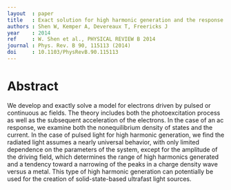 ```yaml
---
layout  : paper
title   : Exact solution for high harmonic generation and the response to an AC driving field for a charge density wave insulator
authors : Shen W, Kemper A, Devereaux T, Freericks J
year    : 2014
ref     : W. Shen et al., PHYSICAL REVIEW B 2014
journal : Phys. Rev. B 90, 115113 (2014)
doi     : 10.1103/PhysRevB.90.115113
---
```


# Abstract

We develop and exactly solve a model for electrons driven by pulsed or continuous ac fields. The theory includes both the photoexcitation process as well as the subsequent acceleration of the electrons. In the case of an ac response, we examine both the nonequilibrium density of states and the current. In the case of pulsed light for high harmonic generation, we find the radiated light assumes a nearly universal behavior, with only limited dependence on the parameters of the system, except for the amplitude of the driving field, which determines the range of high harmonics generated and a tendency toward a narrowing of the peaks in a charge density wave versus a metal. This type of high harmonic generation can potentially be used for the creation of solid-state-based ultrafast light sources.
